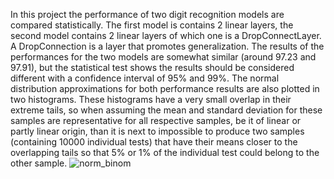 In this project the performance of two digit recognition models are compared statistically. The first model is contains 2 linear layers, the second model contains 2 linear layers of which one is a DropConnectLayer. A DropConnection is a layer that promotes generalization. The results of the performances for the two models are somewhat similar (around 97.23 and 97.91), but the statistical test shows the results should be considered different with a confidence interval of 95% and 99%. The normal distribution approximations for both performance results are also plotted in two histograms. These histograms have a very small overlap in their extreme tails, so when assuming the mean and standard deviation for these samples are representative for all respective samples, be it of linear or partly linear origin, than it is next to impossible to produce two samples (containing 10000 individual tests) that have their means closer to the overlapping tails so that 5% or 1%  of the individual test could belong to the other sample.
![norm_binom](https://github.com/user-attachments/assets/e48d5919-5723-4156-acf9-4aa155b9ebdc)
